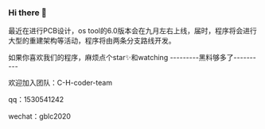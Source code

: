 ### Hi there 👋

<!--
**coder-fanjun/coder-fanjun** is a ✨ _special_ ✨ repository because its `README.md` (this file) appears on your GitHub profile.
-->

最近在进行PCB设计，os tool的6.0版本会在九月左右上线，届时，程序将会进行大型的重建架构等活动，程序将由两条分支路线开发。

如果你喜欢我们的程序，麻烦点个star✨和watching
---------黑料够多了----------

欢迎加入团队：C-H-coder-team

qq：1530541242

wechat：gblc2020
